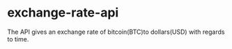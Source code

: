 # exchange-rate-api
The API gives an exchange rate of bitcoin(BTC)to dollars(USD) with regards to time.

